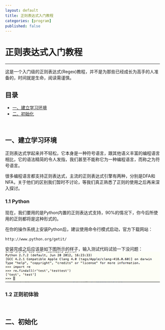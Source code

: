 ```yaml
---
layout: default
title: 正则表达式入门教程
categories: [program]
published: false
---
```


# 正则表达式入门教程 #
-----------------
这是一个入门级的正则表达式(Regex)教程，并不是为那些已经成长为高手的人准备的，时间就是生命，阅读需谨慎。
## 目录 ##
* [一、建立学习环境](#1)
* [二、初始化](#2)

<a id="1">&nbsp;</a>
## 一、建立学习环境 ##

正则表达式学起来并不轻松，它本身是一种符号语言，跟其他语义丰富的编程语言相比，它的语法精简的令人发指，我们甚至不能称它为一种编程语言，而称之为符号语言。

很多编程语言都支持正则表达式，主流的正则表达式引擎有两种，分别是DFA和NFA，关于他们的区别我们暂时不讨论，等我们真正熟悉了正则的使用之后再来深入探讨。

### 1.1 Python ###
现在，我们要用的是Python内置的正则表达式支持，90%的情况下，你今后所使用的正则都将是这种形式的。

在你的操作系统上安装Python后，建议使用命令行模式启动，官方下载网站：

    http://www.python.org/getit/

安装完成之后应该是如下图所示的样子，输入测试代码试验一下没问题：
![1.1.png](/images/regex/1.1.png)

### 1.2 正则初体验 ###








<a id="2">&nbsp;</a>
## 二、初始化 ##
